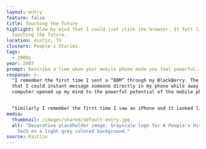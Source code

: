 ```yaml
---
layout: entry
feature: false
title: Touching the future
highlight: Blew my mind that I could just click the browser. It felt like
  touching the future.
location: Austin, TX
clusters: People's Stories
tags:
  - 2000s
year: 2007
prompt: Describe a time when your mobile phone made you feel powerful.
response: >-
  "I remember the first time I sent a “BBM” through my BlackBerry. The thought
  that I could instant message someone directly in my phone while away from my
  computer opened up my mind to the powerful potential of the mobile phone. 


  "Similarly I remember the first time I saw an iPhone and it looked like they had shrunk the browser right into the phone instead of the distorted view I was used to on BlackBerry. It truly blew my mind that I could just click the browser. I felt like I was touching the future. (And in many ways, I was!)"
media:
  thumbnail: /images/shared/default-entry.jpg
  alt: "Decorative placeholder image: Grayscale logo for A People's History of
    Tech on a light grey colored background."
source: Kaitlin
---
```

